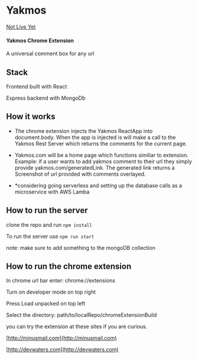 # Yakmos
[Not Live Yet](https://github.com/bcwaters/yakmos)

#### Yakmos Chrome Extension
A universal comment box for any url

## Stack
Frontend built with React

Express backend with MongoDb

## How it works

- The chrome extension injects the Yakmos ReactApp into document.body. When the app is injected is will make a call to the Yakmos Rest Server which returns the comments for the current page.

- Yakmos.com will be a home page which functions similiar to extension. Example: if a user wants to add yakmos comment to their url they simply provide yakmos.com/generatedLink. The generated link returns a Screenshot of url provided with comments overlayed.

- *considering going serverless  and setting up the database calls as a microservice with AWS Lamba 

## How to run the server

clone the repo and run ```npm install ```

To run the server use ``` npm run start ```

note: make sure to add something to the mongoDB collection

## How to run the chrome extension

In chrome url bar enter: chrome://extensions

Turn on developer mode on top right

Press Load unpacked on top left

Select the directory: path/to/localRepo/chromeExtensionBuild

you can try the extension at these sites if you are curious.

[http://minusmail.com](http://minusmail.com)

[http://devwaters.com](http://devwaters.com)



